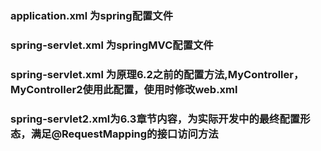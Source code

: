 ### application.xml 为spring配置文件
### spring-servlet.xml 为springMVC配置文件

### spring-servlet.xml 为原理6.2之前的配置方法,MyController，MyController2使用此配置，使用时修改web.xml
### spring-servlet2.xml为6.3章节内容，为实际开发中的最终配置形态，满足@RequestMapping的接口访问方法
